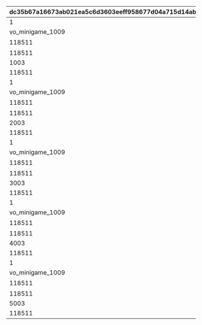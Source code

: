 |dc35b67a16673ab021ea5c6d3603eeff958677d04a715d14ab7eca64c66df8c7|13b85438ea2d7fa5f7a12561552d35928761b551ee8f841a06f0c401a44778dd|f6b71bdf51c78cd924c9acbb7e2cae32878fb1c82b4a1f7d7dc97c5d15768cb1|9d5746cbe71bcfebcad750f3723a3bee51c5623af8900031ce3bd86e2244af88|f886f6750696f92863ca8efafa86552e04e6651590e3f5976a50667cd4585d56|39eac80206849fd7afebcc69efa1f0cafe22585663dfea0f2c910a69597d0fb3|69e6efd220a7f9fcfe51a07aa513592b9b9ee063a63a5cf9b1141096f3916b44|d1b61cb6e187035dabbc9f19900305c95f13144ac6c9cbffa81b87d8e6bd5749|849c30cc0e18d7def8f17d3d71c584b8d7458f7df51c86beec86d8d547ea628c|3040749f0710a24874d74ee387e3448a5316ff99170bcb9b009bafc7e714632d|45a18e8c2c99ff904bdf72424f49dda8dcfaa0eb0ee0d78cddb13d60e9ccce66|
| --- | --- | --- | --- | --- | --- | --- | --- | --- | --- | --- |
|1|100|1|72|1.65|1001|118511|1|taq_karin_idle|1|-194|
|vo_minigame_1009|0||0||1002|vo_minigame_1009_top_001|1||21||
|118511|8|0|0|0|1003|賞品も用意して\nいますので頑張って\nくださいね♪|1|0|11|0|
|118511|1|||0.2|1004|taq_karin_talk_normal|1||3||
|1003|||||1005||1||91||
|118511|1|||0.2|1006|taq_karin_idle|1||3||
|1|100|1|72|1.65|2001|118511|2|taq_karin_idle|1|-194|
|vo_minigame_1009|0||0||2002|vo_minigame_1009_top_002|2||21||
|118511|8|0|0|0|2003|みなさんの知識が\n試されますよ|2|0|11|0|
|118511|1|||0.2|2004|taq_karin_talk_thinking|2||3||
|2003|||||2005||2||91||
|118511|1|||0.2|2006|taq_karin_idle|2||3||
|1|100|1|72|1.65|3001|118511|3|taq_karin_idle|1|-194|
|vo_minigame_1009|0||0||3002|vo_minigame_1009_top_003|3||21||
|118511|8|0|0|0|3003|世の中にはまだまだ\n知らないことが\nたくさんあるんですね|3|0|11|0|
|118511|1|||0.2|3004|taq_karin_talk_surprise|3||3||
|3003|||||3005||3||91||
|118511|1|||0.2|3006|taq_karin_idle|3||3||
|1|100|1|72|1.65|4001|118511|4|taq_karin_idle|1|-194|
|vo_minigame_1009|0||0||4002|vo_minigame_1009_top_004|4||21||
|118511|8|0|0|0|4003|わからないときは\n勘に頼ってみても\nいいと思います|4|0|11|0|
|118511|1|||0.2|4004|taq_karin_talk_normal2|4||3||
|4003|||||4005||4||91||
|118511|1|||0.2|4006|taq_karin_idle|4||3||
|1|100|1|72|1.65|5001|118511|5|taq_karin_idle|1|-194|
|vo_minigame_1009|0||0||5002|vo_minigame_1009_top_005|5||21||
|118511|7|0|0|0|5003|仲よく協力して\n全問正解を\n目指してくださいね♪|5|0|11|0|
|118511|1|||0.2|5004|taq_karin_talk_joy3|5||3||
|5003|||||5005||5||91||
|118511|1|||0.2|5006|taq_karin_idle|5||3||